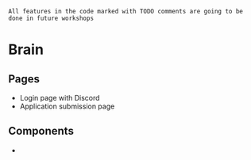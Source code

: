 ```
All features in the code marked with TODO comments are going to be done in future workshops
```

# Brain

## Pages

- Login page with Discord
- Application submission page

## Components

-
